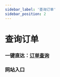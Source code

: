```yaml
---
sidebar_label: '查询订单'
sidebar_position: 2
---
```


# 查询订单


### 一键直达：[**订单查询**](https://duoduo.uno/order-search)
### 网站入口

<!--stackedit_data:
eyJoaXN0b3J5IjpbLTEzODg3OTExODYsLTYwOTUzOTQ4NSw5MD
ExNjYwNTAsLTE3MTY2MDQ3MjQsLTU0NDE5MjU1OCwxNzQ2MzA1
NzE2XX0=
-->